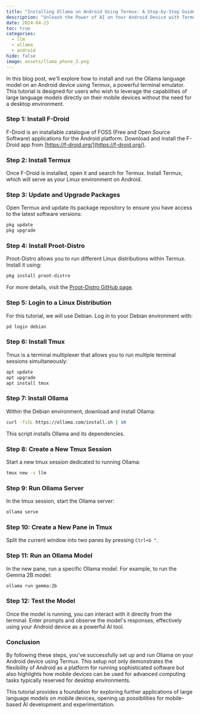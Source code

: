 ```yaml
---
title: "Installing Ollama on Android Using Termux: A Step-by-Step Guide"
description: "Unleash the Power of AI on Your Android Device with Termux: A Comprehensive Guide to Installing Ollama"
date: 2024-04-23
toc: true
categories:
  - llm
  - ollama
  - android
hide: false
image: assets/llama_phone_2.png
---
```

In this blog post, we'll explore how to install and run the Ollama language model on an Android device using Termux, a powerful terminal emulator. This tutorial is designed for users who wish to leverage the capabilities of large language models directly on their mobile devices without the need for a desktop environment.

### Step 1: Install F-Droid
F-Droid is an installable catalogue of FOSS (Free and Open Source Software) applications for the Android platform. Download and install the F-Droid app from [https://f-droid.org/](https://f-droid.org/).

### Step 2: Install Termux
Once F-Droid is installed, open it and search for Termux. Install Termux, which will serve as your Linux environment on Android.

### Step 3: Update and Upgrade Packages
Open Termux and update its package repository to ensure you have access to the latest software versions:
```bash
pkg update
pkg upgrade
```

### Step 4: Install Proot-Distro
Proot-Distro allows you to run different Linux distributions within Termux. Install it using:
```bash
pkg install proot-distro
```
For more details, visit the [Proot-Distro GitHub page](https://github.com/termux/proot-distro).

### Step 5: Login to a Linux Distribution
For this tutorial, we will use Debian. Log in to your Debian environment with:
```bash
pd login debian
```

### Step 6: Install Tmux
Tmux is a terminal multiplexer that allows you to run multiple terminal sessions simultaneously:
```bash
apt update
apt upgrade
apt install tmux
```

### Step 7: Install Ollama
Within the Debian environment, download and install Ollama:
```bash
curl -fsSL https://ollama.com/install.sh | sh
```
This script installs Ollama and its dependencies.

### Step 8: Create a New Tmux Session
Start a new tmux session dedicated to running Ollama:
```bash
tmux new -s llm
```

### Step 9: Run Ollama Server
In the tmux session, start the Ollama server:
```bash
ollama serve
```

### Step 10: Create a New Pane in Tmux
Split the current window into two panes by pressing `Ctrl+b "`.

### Step 11: Run an Ollama Model
In the new pane, run a specific Ollama model. For example, to run the Gemma 2B model:
```bash
ollama run gemma:2b
```

### Step 12: Test the Model
Once the model is running, you can interact with it directly from the terminal. Enter prompts and observe the model's responses, effectively using your Android device as a powerful AI tool.

### Conclusion
By following these steps, you've successfully set up and run Ollama on your Android device using Termux. This setup not only demonstrates the flexibility of Android as a platform for running sophisticated software but also highlights how mobile devices can be used for advanced computing tasks typically reserved for desktop environments.

This tutorial provides a foundation for exploring further applications of large language models on mobile devices, opening up possibilities for mobile-based AI development and experimentation.
